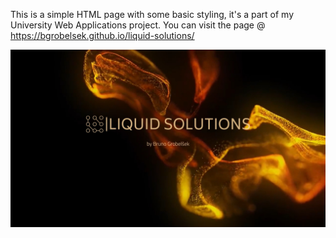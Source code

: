 This is a simple HTML page with some basic styling, it's a part of my University Web Applications project. 
You can visit the page @ https://bgrobelsek.github.io/liquid-solutions/

![Alt text](assets/ss1.jpg?raw=true "Screenshot1")
